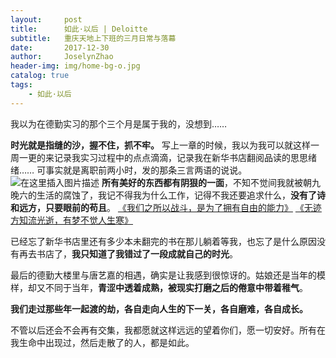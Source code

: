 ```yaml
---
layout:     post
title:      如此·以后 | Deloitte
subtitle:   重庆天地上下班的三月日常与落幕
date:       2017-12-30
author:     JoselynZhao
header-img: img/home-bg-o.jpg
catalog: true
tags:
    - 如此·以后
---
```


我以为在德勤实习的那个三个月是属于我的，没想到……

**时光就是指缝的沙，握不住，抓不牢。** 写上一章的时候，我以为我可以就这样一周一更的来记录我实习过程中的点点滴滴，记录我在新华书店翻阅品读的思思绪绪…… 可事实就是离职前两小时，发的那条三言两语的说说。
![在这里插入图片描述](https://img-blog.csdnimg.cn/20190427190513256.png?x-oss-process=image/watermark,type_ZmFuZ3poZW5naGVpdGk,shadow_10,text_aHR0cHM6Ly9ibG9nLmNzZG4ubmV0L05HVWV2ZXIxNQ==,size_16,color_FFFFFF,t_70)
**所有美好的东西都有阴狠的一面**，不知不觉间我就被朝九晚六的生活的腐蚀了，我记不得我为什么工作，记得不我还要追求什么，**没有了诗和远方，只要眼前的苟且**。
	[《我们之所以战斗，是为了拥有自由的能力》](https://www.jianshu.com/p/1261bc1e383c)
	[《无迹方知流光逝，有梦不觉人生寒》](https://www.jianshu.com/p/8235d1653036)
	
已经忘了新华书店里还有多少本未翻完的书在那儿躺着等我，也忘了是什么原因没有再去书店了，**我只知道了我错过了一段成就自己的时光**。

最后的德勤大楼里与唐艺嘉的相遇，确实是让我感到很惊讶的。姑娘还是当年的模样，却又不同于当年，**青涩中透着成熟，被现实打磨之后的倦意中带着稚气**。

**我们走过那些年一起渡的劫，各自走向人生的下一关，各自磨难，各自成长。**

不管以后还会不会再有交集，我都愿就这样远远的望着你们，愿一切安好。所有在我生命中出现过，然后走散了的人，都是如此。

